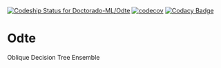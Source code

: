 [![Codeship Status for Doctorado-ML/Odte](https://app.codeship.com/projects/c279cef0-8f1b-0138-f3d2-5e67174268f2/status?branch=master)](https://app.codeship.com/projects/399830)
[![codecov](https://codecov.io/gh/Doctorado-ML/odte/branch/master/graph/badge.svg)](https://codecov.io/gh/Doctorado-ML/odte)
[![Codacy Badge](https://app.codacy.com/project/badge/Grade/c85f935ac6a0482ab67d3ebed4611459)](https://www.codacy.com/gh/Doctorado-ML/Odte?utm_source=github.com&amp;utm_medium=referral&amp;utm_content=Doctorado-ML/Odte&amp;utm_campaign=Badge_Grade)

# Odte
Oblique Decision Tree Ensemble
